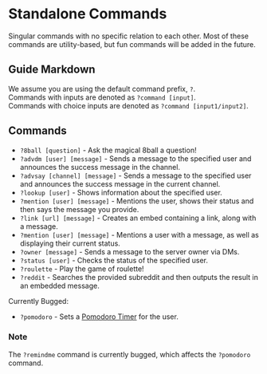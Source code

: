 # Standalone Commands
Singular commands with no specific relation to each other. Most of these commands are utility-based, but fun commands will be added in the future.

## Guide Markdown
We assume you are using the default command prefix, `?`.  
Commands with inputs are denoted as `?command [input]`.  
Commands with choice inputs are denoted as `?command [input1/input2]`.

## Commands
* `?8ball [question]` - Ask the magical 8ball a question!   
* `?advdm [user] [message]` - Sends a message to the specified user and announces the success message in the channel.   
* `?advsay [channel] [message]` - Sends a message to the specified user and announces the success message in the current channel.   
* `?lookup [user]` - Shows information about the specified user.   
* `?mention [user] [message]` - Mentions the user, shows their status and then says the message you provide.    
* `?link [url] [message]` - Creates an embed containing a link, along with a message.    
* `?mention [user] [message]` - Mentions a user with a message, as well as displaying their current status.    
* `?owner [message]` - Sends a message to the server owner via DMs.    
* `?status [user]` - Checks the status of the specified user.    
* `?roulette` - Play the game of roulette!   
* `?reddit` - Searches the provided subreddit and then outputs the result in an embedded message. 

Currently Bugged:
* `?pomodoro` - Sets a [Pomodoro Timer](https://francescocirillo.com/pages/pomodoro-technique) for the user.

### Note
The ``?remindme`` command is currently bugged, which affects the `?pomodoro` command.
